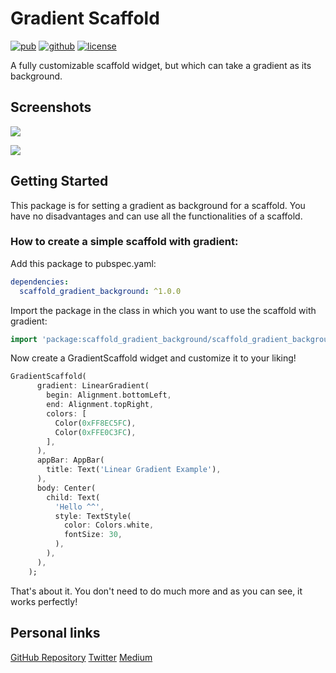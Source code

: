 
# Gradient Scaffold

[![pub](https://img.shields.io/pub/v/scaffold_gradient_background.svg)](https://pub.dev/packages/scaffold_gradient_background)
[![github](https://img.shields.io/badge/platform-flutter-ff69b4.svg)](https://github.com/Tomic-Riedel/scaffold_gradient_background)
[![license](https://img.shields.io/github/license/Tomic-Riedel/scaffold_gradient_background.svg)](https://github.com/Tomic-Riedel/scaffold_gradient_background/blob/main/LICENSE)


A fully customizable scaffold widget, but which can take a gradient as its background.
## Screenshots
![](https://i.ibb.co/Nt5tKcJ/Simulator-Screen-Shot-i-Phone-12-Pro-2021-07-07-at-20-52-32.png)


![](https://i.ibb.co/Yc1WxxX/Simulator-Screen-Shot-i-Phone-12-Pro-2021-07-07-at-21-03-03.png)

## Getting Started
This package is for setting a gradient as background for a scaffold. You have no disadvantages and can use all the functionalities of a scaffold.

### How to create a simple scaffold with gradient:

Add this package to pubspec.yaml:
```yaml
dependencies:
  scaffold_gradient_background: ^1.0.0
```

Import the package in the class in which you want to use the scaffold with gradient:
```dart
import 'package:scaffold_gradient_background/scaffold_gradient_background.dart';
```

Now create a GradientScaffold widget and customize it to your liking!
```dart
GradientScaffold(
      gradient: LinearGradient(
        begin: Alignment.bottomLeft,
        end: Alignment.topRight,
        colors: [
          Color(0xFF8EC5FC),
          Color(0xFFE0C3FC),
        ],
      ),
      appBar: AppBar(
        title: Text('Linear Gradient Example'),
      ),
      body: Center(
        child: Text(
          'Hello ^^',
          style: TextStyle(
            color: Colors.white,
            fontSize: 30,
          ),
        ),
      ),
    );
```
That's about it. You don't need to do much more and as you can see, it works perfectly!


## Personal links
[GitHub Repository](https://github.com/Tomic-Riedel/scaffold_gradient_background)
[Twitter](https://twitter.com/TomicRiedel)
[Medium](https://tomicriedel.medium.com/)
